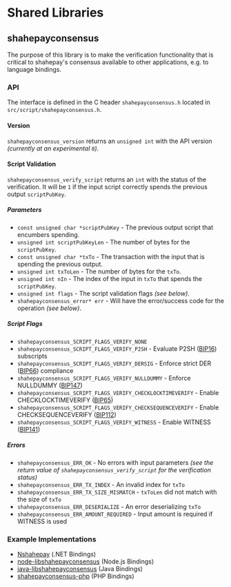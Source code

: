 Shared Libraries
================

## shahepayconsensus

The purpose of this library is to make the verification functionality that is critical to shahepay's consensus available to other applications, e.g. to language bindings.

### API

The interface is defined in the C header `shahepayconsensus.h` located in  `src/script/shahepayconsensus.h`.

#### Version

`shahepayconsensus_version` returns an `unsigned int` with the API version *(currently at an experimental `0`)*.

#### Script Validation

`shahepayconsensus_verify_script` returns an `int` with the status of the verification. It will be `1` if the input script correctly spends the previous output `scriptPubKey`.

##### Parameters
- `const unsigned char *scriptPubKey` - The previous output script that encumbers spending.
- `unsigned int scriptPubKeyLen` - The number of bytes for the `scriptPubKey`.
- `const unsigned char *txTo` - The transaction with the input that is spending the previous output.
- `unsigned int txToLen` - The number of bytes for the `txTo`.
- `unsigned int nIn` - The index of the input in `txTo` that spends the `scriptPubKey`.
- `unsigned int flags` - The script validation flags *(see below)*.
- `shahepayconsensus_error* err` - Will have the error/success code for the operation *(see below)*.

##### Script Flags
- `shahepayconsensus_SCRIPT_FLAGS_VERIFY_NONE`
- `shahepayconsensus_SCRIPT_FLAGS_VERIFY_P2SH` - Evaluate P2SH ([BIP16](https://github.com/shahepay/bips/blob/master/bip-0016.mediawiki)) subscripts
- `shahepayconsensus_SCRIPT_FLAGS_VERIFY_DERSIG` - Enforce strict DER ([BIP66](https://github.com/shahepay/bips/blob/master/bip-0066.mediawiki)) compliance
- `shahepayconsensus_SCRIPT_FLAGS_VERIFY_NULLDUMMY` - Enforce NULLDUMMY ([BIP147](https://github.com/shahepay/bips/blob/master/bip-0147.mediawiki))
- `shahepayconsensus_SCRIPT_FLAGS_VERIFY_CHECKLOCKTIMEVERIFY` - Enable CHECKLOCKTIMEVERIFY ([BIP65](https://github.com/shahepay/bips/blob/master/bip-0065.mediawiki))
- `shahepayconsensus_SCRIPT_FLAGS_VERIFY_CHECKSEQUENCEVERIFY` - Enable CHECKSEQUENCEVERIFY ([BIP112](https://github.com/shahepay/bips/blob/master/bip-0112.mediawiki))
- `shahepayconsensus_SCRIPT_FLAGS_VERIFY_WITNESS` - Enable WITNESS ([BIP141](https://github.com/shahepay/bips/blob/master/bip-0141.mediawiki))

##### Errors
- `shahepayconsensus_ERR_OK` - No errors with input parameters *(see the return value of `shahepayconsensus_verify_script` for the verification status)*
- `shahepayconsensus_ERR_TX_INDEX` - An invalid index for `txTo`
- `shahepayconsensus_ERR_TX_SIZE_MISMATCH` - `txToLen` did not match with the size of `txTo`
- `shahepayconsensus_ERR_DESERIALIZE` - An error deserializing `txTo`
- `shahepayconsensus_ERR_AMOUNT_REQUIRED` - Input amount is required if WITNESS is used

### Example Implementations
- [Nshahepay](https://github.com/NicolasDorier/Nshahepay/blob/master/Nshahepay/Script.cs#L814) (.NET Bindings)
- [node-libshahepayconsensus](https://github.com/bitpay/node-libshahepayconsensus) (Node.js Bindings)
- [java-libshahepayconsensus](https://github.com/dexX7/java-libshahepayconsensus) (Java Bindings)
- [shahepayconsensus-php](https://github.com/Bit-Wasp/shahepayconsensus-php) (PHP Bindings)
